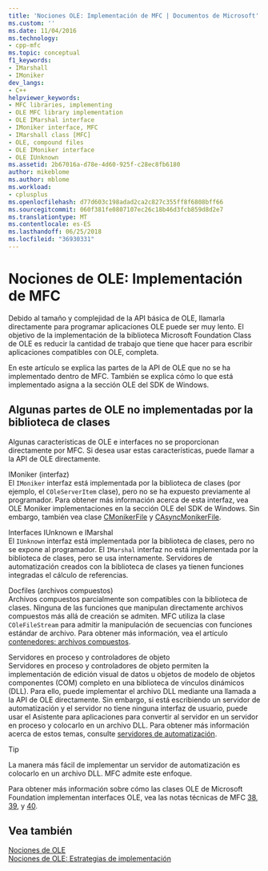 ```yaml
---
title: 'Nociones OLE: Implementación de MFC | Documentos de Microsoft'
ms.custom: ''
ms.date: 11/04/2016
ms.technology:
- cpp-mfc
ms.topic: conceptual
f1_keywords:
- IMarshall
- IMoniker
dev_langs:
- C++
helpviewer_keywords:
- MFC libraries, implementing
- OLE MFC library implementation
- OLE IMarshal interface
- IMoniker interface, MFC
- IMarshall class [MFC]
- OLE, compound files
- OLE IMoniker interface
- OLE IUnknown
ms.assetid: 2b67016a-d78e-4d60-925f-c28ec8fb6180
author: mikeblome
ms.author: mblome
ms.workload:
- cplusplus
ms.openlocfilehash: d77d603c198adad2ca2c827c355ff8f6808bff66
ms.sourcegitcommit: 060f381fe0807107ec26c18b46d3fcb859d8d2e7
ms.translationtype: MT
ms.contentlocale: es-ES
ms.lasthandoff: 06/25/2018
ms.locfileid: "36930331"
---
```

# <a name="ole-background-mfc-implementation"></a>Nociones de OLE: Implementación de MFC
Debido al tamaño y complejidad de la API básica de OLE, llamarla directamente para programar aplicaciones OLE puede ser muy lento. El objetivo de la implementación de la biblioteca Microsoft Foundation Class de OLE es reducir la cantidad de trabajo que tiene que hacer para escribir aplicaciones compatibles con OLE, completa.  
  
 En este artículo se explica las partes de la API de OLE que no se ha implementado dentro de MFC. También se explica cómo lo que está implementado asigna a la sección OLE del SDK de Windows.  
  
##  <a name="_core_portions_of_ole_not_implemented_by_the_class_library"></a> Algunas partes de OLE no implementadas por la biblioteca de clases  
 Algunas características de OLE e interfaces no se proporcionan directamente por MFC. Si desea usar estas características, puede llamar a la API de OLE directamente.  
  
 IMoniker (interfaz)  
 El `IMoniker` interfaz está implementada por la biblioteca de clases (por ejemplo, el `COleServerItem` clase), pero no se ha expuesto previamente al programador. Para obtener más información acerca de esta interfaz, vea OLE Moniker implementaciones en la sección OLE del SDK de Windows. Sin embargo, también vea clase [CMonikerFile](../mfc/reference/cmonikerfile-class.md) y [CAsyncMonikerFile](../mfc/reference/casyncmonikerfile-class.md).  
  
 Interfaces IUnknown e IMarshal  
 El `IUnknown` interfaz está implementada por la biblioteca de clases, pero no se expone al programador. El `IMarshal` interfaz no está implementada por la biblioteca de clases, pero se usa internamente. Servidores de automatización creados con la biblioteca de clases ya tienen funciones integradas el cálculo de referencias.  
  
 Docfiles (archivos compuestos)  
 Archivos compuestos parcialmente son compatibles con la biblioteca de clases. Ninguna de las funciones que manipulan directamente archivos compuestos más allá de creación se admiten. MFC utiliza la clase `COleFileStream` para admitir la manipulación de secuencias con funciones estándar de archivo. Para obtener más información, vea el artículo [contenedores: archivos compuestos](../mfc/containers-compound-files.md).  
  
 Servidores en proceso y controladores de objeto  
 Servidores en proceso y controladores de objeto permiten la implementación de edición visual de datos u objetos de modelo de objetos componentes (COM) completo en una biblioteca de vínculos dinámicos (DLL). Para ello, puede implementar el archivo DLL mediante una llamada a la API de OLE directamente. Sin embargo, si está escribiendo un servidor de automatización y el servidor no tiene ninguna interfaz de usuario, puede usar el Asistente para aplicaciones para convertir al servidor en un servidor en proceso y colocarlo en un archivo DLL. Para obtener más información acerca de estos temas, consulte [servidores de automatización](../mfc/automation-servers.md).  
  
> [!TIP]
>  La manera más fácil de implementar un servidor de automatización es colocarlo en un archivo DLL. MFC admite este enfoque.  
  
 Para obtener más información sobre cómo las clases OLE de Microsoft Foundation implementan interfaces OLE, vea las notas técnicas de MFC [38](../mfc/tn038-mfc-ole-iunknown-implementation.md), [39](../mfc/tn039-mfc-ole-automation-implementation.md), y [40](../mfc/tn040-mfc-ole-in-place-resizing-and-zooming.md).  
  
## <a name="see-also"></a>Vea también  
 [Nociones de OLE](../mfc/ole-background.md)   
 [Nociones de OLE: Estrategias de implementación](../mfc/ole-background-implementation-strategies.md)

